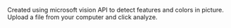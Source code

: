 Created using microsoft vision API to detect features and colors in picture.
Upload a file from your computer and click analyze.

